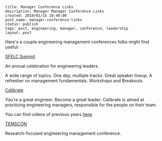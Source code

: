 ```
title: Manager Conference Links
description: Manager Manager Conference Links
created: 2019/01/15 10:40:00
post_name: manager-conference-links
status: publish
tags: post, engineering, manager, conference, leadership
layout: post
```

Here's a couple engineering management conferences folks might find useful:

[SFELC Summit](https://sfelc.com/)

An annual celebration for engineering leaders.

A wide range of topics. One day, multiple tracks. Great speaker lineup. A refresher on management fundamentals. Workshops and Breakouts.

[Calibrate](http://www.calibratesf.com/)

You’re a great engineer. Become a great leader. Calibrate is aimed at practicing engineering managers, responsible for the people on their team.

You can find videos of previous years [here](https://www.youtube.com/user/sharethrough/playlists).

[TEMSCON](https://www.temscon.org/)

Research-focused engineering management conference.
